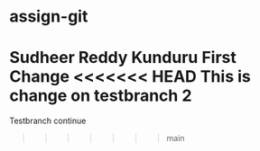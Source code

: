 # assign-git
Sudheer Reddy Kunduru
First Change
<<<<<<< HEAD
This is change on testbranch 2
=======
Testbranch continue
>>>>>>> main
